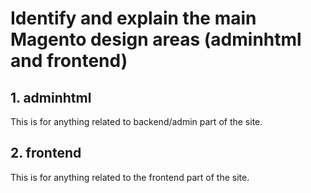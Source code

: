 # Identify and explain the main Magento design areas (adminhtml and frontend)

## 1. adminhtml

This is for anything related to backend/admin part of the site.


## 2. frontend

This is for anything related to the frontend part of the site.
